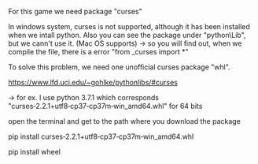 For this game we need package "curses"

In windows system, curses is not supported, although it has been installed when we intall python. 
Also you can see the package under "python\Lib", but we cann't use it.
(Mac OS supports)
-> so you will find out, when we compile the file, there is a error "from _curses import *"

To solve this problem, we need one unofficial curses package "whl".

https://www.lfd.uci.edu/~gohlke/pythonlibs/#curses

-> for ex. I use python 3.7.1
which corresponds "curses‑2.2.1+utf8‑cp37‑cp37m‑win_amd64.whl" for 64 bits

open the terminal and get to the path where you download the package

pip install curses‑2.2.1+utf8‑cp37‑cp37m‑win_amd64.whl

pip install wheel

